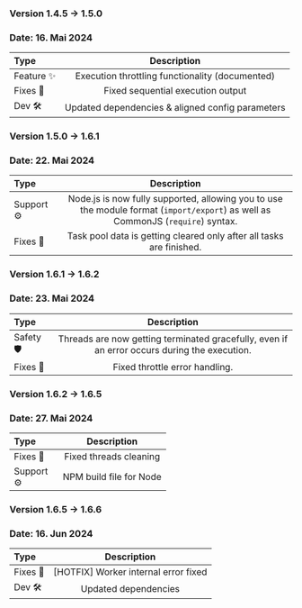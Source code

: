 ### Version 1.4.5 → 1.5.0

### Date: 16. Mai 2024

| Type          |                   Description                    | 
|:--------------|:------------------------------------------------:|
| Feature ✨     | Execution throttling functionality (documented)  |
| Fixes 🐞      |        Fixed sequential execution output         |
| Dev 🛠        | Updated dependencies & aligned config parameters |



### Version 1.5.0 → 1.6.1

### Date: 22. Mai 2024

| Type                                      |                                                           Description                                                           | 
|:------------------------------------------|:-------------------------------------------------------------------------------------------------------------------------------:|
| <div style="width: 71px">Support ⚙️</div> | Node.js is now fully supported, allowing you to use the module format (`import/export`) as well as CommonJS (`require`) syntax. |
| Fixes 🐞                                  |                              Task pool data is getting cleared only after all tasks are finished.                               |                                                


### Version 1.6.1 → 1.6.2

### Date: 23. Mai 2024

| Type                                      |                                         Description                                          | 
|:------------------------------------------|:--------------------------------------------------------------------------------------------:|
| <div style="width: 62px">Safety 🛡️</div> | Threads are now getting terminated gracefully, even if an error occurs during the execution. | 
| Fixes 🐞                                  |                                Fixed throttle error handling.                                |                                        




### Version 1.6.2 → 1.6.5

### Date: 27. Mai 2024

| Type                                      |       Description        | 
|:------------------------------------------|:------------------------:|
| Fixes 🐞                                  |  Fixed threads cleaning  |  
| <div style="width: 71px">Support ⚙️</div> | NPM build file for Node  |




### Version 1.6.5 → 1.6.6

### Date: 16. Jun 2024

| Type     |             Description              |
|:---------|:------------------------------------:|
| Fixes 🐞 | [HOTFIX] Worker internal error fixed |
| Dev 🛠   |         Updated dependencies         |
